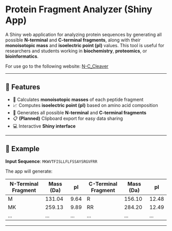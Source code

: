 # Protein Fragment Analyzer (Shiny App)

A Shiny web application for analyzing protein sequences by generating all possible **N-terminal** and **C-terminal fragments**, along with their **monoisotopic mass** and **isoelectric point (pI)** values. This tool is useful for researchers and students working in **biochemistry**, **proteomics**, or **bioinformatics**.

For use go to the following website: [N-C_Cleaver](https://loxmaxim.github.io/N-C_Cleaver/)

---

## 🚀 Features

- 🔬 Calculates **monoisotopic masses** of each peptide fragment
- 📈 Computes **isoelectric point (pI)** based on amino acid composition
- 🧩 Generates all possible **N-terminal** and **C-terminal fragments**
- 📋 **(Planned)** Clipboard export for easy data sharing
- 💻 Interactive **Shiny interface**

---

## 🧪 Example

**Input Sequence**: `MKWVTFISLLFLFSSAYSRGVFRR`

The app will generate:

| N-Terminal Fragment | Mass (Da) | pI | C-Terminal Fragment | Mass (Da) | pI |
|---------------------|------------|-----|----------------------|------------|-----|
| M | 131.04 | 9.64 | R | 156.10 | 12.48 |
| MK | 259.13 | 9.89 | RR | 284.20 | 12.49 |
| ... | ... | ... | ... | ... | ... |

---
